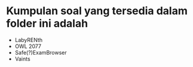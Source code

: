 # Kumpulan soal yang tersedia dalam folder ini adalah

- LabyRENth
- OWL 2077
- Safe(?)ExamBrowser
- Vaints
